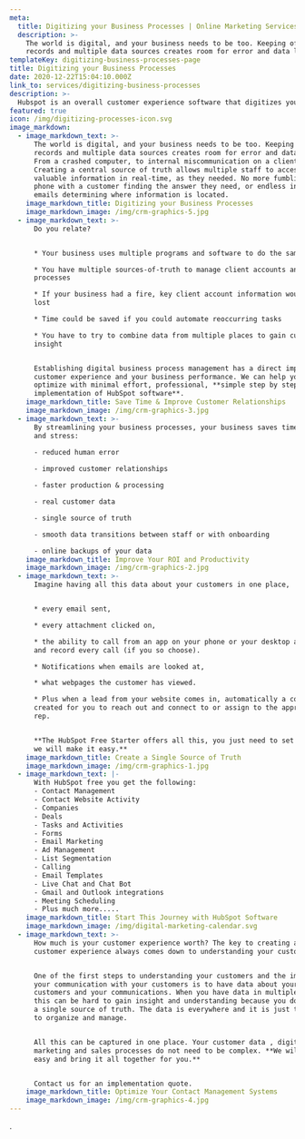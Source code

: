 ```yaml
---
meta:
  title: Digitizing your Business Processes | Online Marketing Services
  description: >-
    The world is digital, and your business needs to be too. Keeping offline
    records and multiple data sources creates room for error and data loss
templateKey: digitizing-business-processes-page
title: Digitizing your Business Processes
date: 2020-12-22T15:04:10.000Z
link_to: services/digitizing-business-processes
description: >-
  Hubspot is an overall customer experience software that digitizes your business processes by combining all your digital marketing tools, sales processes and service in one place. It will help you find, gain, and keep your customers. Through a complete Hubspot implementation which utilizes inbound marketing tactics and the marketing automation software, your customers will be able to find you. The Customer Relationship Management (CRM) portion of the software will help you gain these customers and the service hub will help you keep your customers. Along the way we will map your business processes and create applications to digitalize your business and all customer interactions.
featured: true
icon: /img/digitizing-processes-icon.svg
image_markdown:
  - image_markdown_text: >-
      The world is digital, and your business needs to be too. Keeping offline
      records and multiple data sources creates room for error and data loss.
      From a crashed computer, to internal miscommunication on a client account.
      Creating a central source of truth allows multiple staff to access
      valuable information in real-time, as they needed. No more fumbling on the
      phone with a customer finding the answer they need, or endless internal
      emails determining where information is located.
    image_markdown_title: Digitizing your Business Processes
    image_markdown_image: /img/crm-graphics-5.jpg
  - image_markdown_text: >-
      Do you relate?


      * Your business uses multiple programs and software to do the same job

      * You have multiple sources-of-truth to manage client accounts and
      processes

      * If your business had a fire, key client account information would be
      lost

      * Time could be saved if you could automate reoccurring tasks

      * You have to try to combine data from multiple places to gain customer
      insight


      Establishing digital business process management has a direct impact on
      customer experience and your business performance. We can help you
      optimize with minimal effort, professional, **simple step by step
      implementation of HubSpot software**.
    image_markdown_title: Save Time & Improve Customer Relationships
    image_markdown_image: /img/crm-graphics-3.jpg
  - image_markdown_text: >-
      By streamlining your business processes, your business saves time, money,
      and stress:
        
      - reduced human error

      - improved customer relationships

      - faster production & processing

      - real customer data

      - single source of truth

      - smooth data transitions between staff or with onboarding

      - online backups of your data
    image_markdown_title: Improve Your ROI and Productivity
    image_markdown_image: /img/crm-graphics-2.jpg
  - image_markdown_text: >-
      Imagine having all this data about your customers in one place,


      * every email sent,

      * every attachment clicked on,

      * the ability to call from an app on your phone or your desktop and log
      and record every call (if you so choose).

      * Notifications when emails are looked at,

      * what webpages the customer has viewed.

      * Plus when a lead from your website comes in, automatically a contact is
      created for you to reach out and connect to or assign to the appropriate
      rep.


      **The HubSpot Free Starter offers all this, you just need to set it up and
      we will make it easy.**
    image_markdown_title: Create a Single Source of Truth
    image_markdown_image: /img/crm-graphics-1.jpg
  - image_markdown_text: |-
      With HubSpot free you get the following:
      - Contact Management
      - Contact Website Activity
      - Companies
      - Deals
      - Tasks and Activities
      - Forms
      - Email Marketing
      - Ad Management
      - List Segmentation
      - Calling
      - Email Templates
      - Live Chat and Chat Bot
      - Gmail and Outlook integrations
      - Meeting Scheduling
      - Plus much more.....
    image_markdown_title: Start This Journey with HubSpot Software
    image_markdown_image: /img/digital-marketing-calendar.svg
  - image_markdown_text: >-
      How much is your customer experience worth? The key to creating a better
      customer experience always comes down to understanding your customers.  


      One of the first steps to understanding your customers and the impact of
      your communication with your customers is to have data about your
      customers and your communications. When you have data in multiple places,
      this can be hard to gain insight and understanding because you do not have
      a single source of truth. The data is everywhere and it is just too hard
      to organize and manage.


      All this can be captured in one place. Your customer data , digital
      marketing and sales processes do not need to be complex. **We will make it
      easy and bring it all together for you.**


      Contact us for an implementation quote.
    image_markdown_title: Optimize Your Contact Management Systems
    image_markdown_image: /img/crm-graphics-4.jpg
---
```

.
